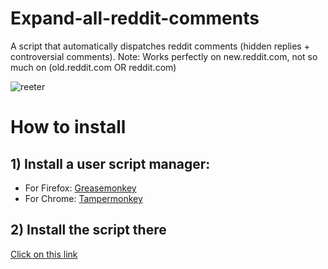 # Expand-all-reddit-comments
A script that automatically dispatches reddit comments (hidden replies + controversial comments).
Note: Works perfectly on new.reddit.com, not so much on (old.reddit.com OR reddit.com)

![reeter](https://github.com/user-attachments/assets/189f2c49-5299-4a55-8e62-7f6f9236e31d)

# How to install
## 1) Install a user script manager:
   - For Firefox: [Greasemonkey](https://addons.mozilla.org/fr/firefox/addon/greasemonkey/)
   - For Chrome: [Tampermonkey](https://chromewebstore.google.com/detail/tampermonkey/dhdgffkkebhmkfjojejmpbldmpobfkfo?hl=fr)


## 2) Install the script there
[Click on this link](https://github.com/BadisG/Expend-all-reddit-comments/raw/main/main.user.js)
